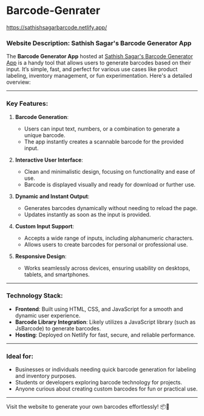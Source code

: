 # Barcode-Genrater
https://sathishsagarbarcode.netlify.app/
### Website Description: Sathish Sagar's Barcode Generator App

The **Barcode Generator App** hosted at [Sathish Sagar's Barcode Generator App](https://sathishsagarbarcode.netlify.app/) is a handy tool that allows users to generate barcodes based on their input. It’s simple, fast, and perfect for various use cases like product labeling, inventory management, or fun experimentation. Here's a detailed overview:

---

### Key Features:

1. **Barcode Generation**:
   - Users can input text, numbers, or a combination to generate a unique barcode.
   - The app instantly creates a scannable barcode for the provided input.

2. **Interactive User Interface**:
   - Clean and minimalistic design, focusing on functionality and ease of use.
   - Barcode is displayed visually and ready for download or further use.

3. **Dynamic and Instant Output**:
   - Generates barcodes dynamically without needing to reload the page.
   - Updates instantly as soon as the input is provided.

4. **Custom Input Support**:
   - Accepts a wide range of inputs, including alphanumeric characters.
   - Allows users to create barcodes for personal or professional use.

5. **Responsive Design**:
   - Works seamlessly across devices, ensuring usability on desktops, tablets, and smartphones.

---

### Technology Stack:
- **Frontend**: Built using HTML, CSS, and JavaScript for a smooth and dynamic user experience.
- **Barcode Library Integration**: Likely utilizes a JavaScript library (such as JsBarcode) to generate barcodes.
- **Hosting**: Deployed on Netlify for fast, secure, and reliable performance.

---

### Ideal for:
- Businesses or individuals needing quick barcode generation for labeling and inventory purposes.
- Students or developers exploring barcode technology for projects.
- Anyone curious about creating custom barcodes for fun or practical use.

---

Visit the website to generate your own barcodes effortlessly! 📦📇
